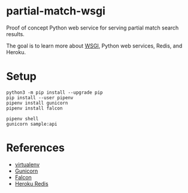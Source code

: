 # partial-match-wsgi

Proof of concept Python web service for serving partial match search results.

The goal is to learn more about [WSGI](https://en.wikipedia.org/wiki/Web_Server_Gateway_Interface), Python web services, Redis, and Heroku.

# Setup

```
python3 -m pip install --upgrade pip
pip install --user pipenv
pipenv install gunicorn
pipenv install falcon

pipenv shell
gunicorn sample:api
```

# References

* [virtualenv](https://docs.python-guide.org/dev/virtualenvs/)
* [Gunicorn](https://gunicorn.org/)
* [Falcon](http://falconframework.org/)
* [Heroku Redis](https://devcenter.heroku.com/categories/heroku-redis)

